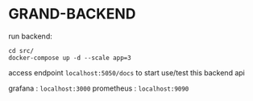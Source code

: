# GRAND-BACKEND



run backend:
```
cd src/
docker-compose up -d --scale app=3
```


access endpoint `localhost:5050/docs` to start use/test this backend api

grafana : `localhost:3000`
prometheus : `localhost:9090`


